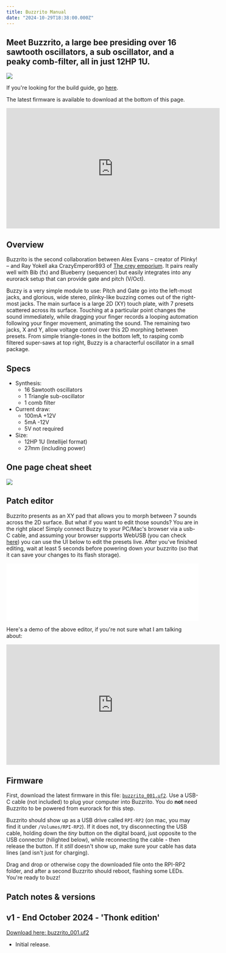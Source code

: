 ```yaml
---
title: Buzzrito Manual
date: "2024-10-29T18:38:00.000Z"
---
```

## Meet Buzzrito, a large bee presiding over 16 sawtooth oscillators, a sub oscillator, and a peaky comb-filter, all in just 12HP 1U.

<img src="/buzzritospin.gif">

If you're looking for the build guide, go <a href="docs/build-guide_buzzy">here</a>.

The latest firmware is available to download at the bottom of this page. 

<iframe width="560" height="315" src="https://www.youtube.com/embed/7x9_dgjiCaw?si=FpOSyD1-1ArDOMWt" title="YouTube video player" frameborder="0" allow="accelerometer; autoplay; clipboard-write; encrypted-media; gyroscope; picture-in-picture; web-share" referrerpolicy="strict-origin-when-cross-origin" allowfullscreen></iframe>

## Overview
Buzzrito is the second collaboration between Alex Evans – creator of Plinky! – and Ray Yokell aka CrazyEmperor893 of <a href="https://crey.space">The crey emporium</a>. It pairs really well with Bib (fx) and Blueberry (sequencer) but easily integrates into any eurorack setup that can provide gate and pitch (V/Oct).

Buzzy is a very simple module to use: Pitch and Gate go into the left-most jacks, and glorious, wide stereo, plinky-like buzzing comes out of the right-most jacks. The main surface is a large 2D (XY) touch plate, with 7 presets scattered across its surface. Touching at a particular point changes the sound immediately, while dragging your finger records a looping automation following your finger movement, animating the sound. The remaining two jacks, X and Y, allow voltage control over this 2D morphing between presets. From simple triangle-tones in the bottom left, to rasping comb filtered super-saws at top right, Buzzy is a characterful oscillator in a small package. 

## Specs
* Synthesis:
    * 16 Sawtooth oscillators
    * 1 Triangle sub-oscillator
    * 1 comb filter
* Current draw: 
    * 100mA +12V
    * 5mA -12V
    * 5V not required
* Size: 
    * 12HP 1U (Intellijel format)
    * 27mm (including power)

## One page cheat sheet

<a href="buzzrito_manual.png" target="blank"><img src="buzzrito_manual.png"></a>

## Patch editor

Buzzrito presents as an XY pad that allows you to morph between 7 sounds across the 2D surface. But what if you want to edit those sounds? You are in the right place! Simply connect Buzzy to your PC/Mac's browser via a usb-C cable, and assuming your browser supports WebUSB (you can check [here](https://caniuse.com/?search=webusb)) you can use the UI below to edit the presets live. After you've finished editing, wait at least 5 seconds before powering down your buzzrito (so that it can save your changes to its flash storage).

<iframe id="embedded-frame" src="/buzzy_presets.html" style="border: none;" width="100%"></iframe>
<script>
  window.addEventListener('message', function(event) {
    console.log(event.data);
    if (event.data && event.data.height) {
      const iframe = document.getElementById('embedded-frame');
      iframe.style.height = event.data.height + 'px';
    }
  });
</script>

Here's a demo of the above editor, if you're not sure what I am talking about:
<iframe width="560" height="315" src="https://www.youtube.com/embed/rJC73ZvjzAI?si=aJrhNecRch8Lq6A5" title="YouTube video player" frameborder="0" allow="accelerometer; autoplay; clipboard-write; encrypted-media; gyroscope; picture-in-picture; web-share" referrerpolicy="strict-origin-when-cross-origin" allowfullscreen></iframe>

## Firmware

First, download the latest firmware in this file: <a href="buddies-firmware/buzzrito_001.uf2">`buzzrito_001.uf2`</a>.
Use a USB-C cable (not included) to plug your computer into Buzzrito. You do **not** need Buzzrito to be powered from eurorack for this step. 

Buzzrito should show up as a USB drive called `RPI-RP2` (on mac, you may find it under `/Volumes/RPI-RP2`). If it does not, try disconnecting the USB cable, holding down the *tiny* button on the digital board, just  opposite to the USB connector (hilighted below), while reconnecting the cable - then release the button. If it *still* doesn't show up, make sure your cable has data lines (and isn't just for charging).

Drag and drop or otherwise copy the downloaded file onto the RPI-RP2 folder, and after a second Buzzrito should reboot, flashing some LEDs. You're ready to buzz!

## Patch notes & versions

## v1 - End October 2024 - 'Thonk edition'
[Download here: buzzrito_001.uf2](buddies-firmware/buzzrito_001.uf2)
* Initial release.


